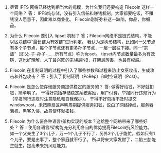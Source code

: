1. 尽管 IPFS 网络已经达到相当大的规模，为什么我们还要构造 Filecoin 这样一个网络？
答： IPFS纯存储，没有引入信任和赚钱机制。大家都要吃饭，不赚钱没人愿意干，因此难以商业化。
Filecoin刚好弥补这一缺陷，你品，你细品。

2. 为什么 Filecoin 要引入 tipset 机制？
答；Filecoin网络不是链式结构，不能以区块链中“最长链为有效链”进行判定。
我认为是树形结构，比如同一父节点有多个子节点，每个子节点还有更多孙子节点，一层一层往下接。同一“宗族”（即父-子-孙子-……所有节点）称为tipset。
tipset内节点数量最多为有效链，这也好理解，人丁最兴旺的宗族最NB，打架最厉害，也最有权威。

3. Filecoin 在复制证明的过程中引入了哪些参数和过程来防止女巫攻击，生成攻击和外包攻击？
答：引入了复制证明（PoRep）和时空证明（Post）。

4. Filecoin 是怎么使存储服务商提供稳定的服务的？
答: 做得好给钱，不好就扣钱，简单明了。
干得好包括存储稳定系统奖励，用户付费，举报同行违规行为（举报同行违规时注意隐私和自我保护）。
干得不好包括不及时提交windowpost，未按照扇区声明周期提供服务扣钱，说白了网络掉线，服务器宕机，黑客入侵，故意使坏就扣钱。

5. Filecoin 为什么要各种语言/架构实现的版本？这给整个网络带来了哪些好处？
答：使用各语言/架构能充分利用各自的优势提高Filecoin抗风险能力。
如一个父亲生了3个儿子，万一1个儿子不行了，另外2个儿子能忙。假如只有1个儿子，要是出事了，整个家庭就不行了。
所以将来大家发财了，二胎三胎能生就生，提高未来抗风险能力。
